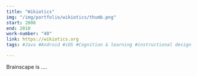 ```yaml
---
title: "Wikiotics"
img: "/img/portfolio/wikiotics/thumb.png"
start: 2008
end: 2010
work-number: "40"
link: https://wikiotics.org
tags: #Java #Android #iOS #Cognition & learning #instructional design

---
```

Brainscape is ....


